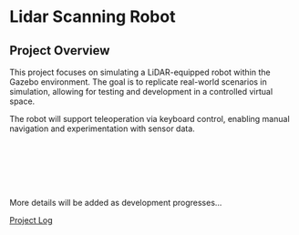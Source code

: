 # Lidar Scanning Robot

## Project Overview
This project focuses on simulating a LiDAR-equipped robot within the Gazebo environment. The goal is to replicate real-world scenarios in simulation, allowing for testing and development in a controlled virtual space.

The robot will support teleoperation via keyboard control, enabling manual navigation and experimentation with sensor data.

<br><br><br><br><br>

More details will be added as development progresses...

[Project Log](project_log.md)